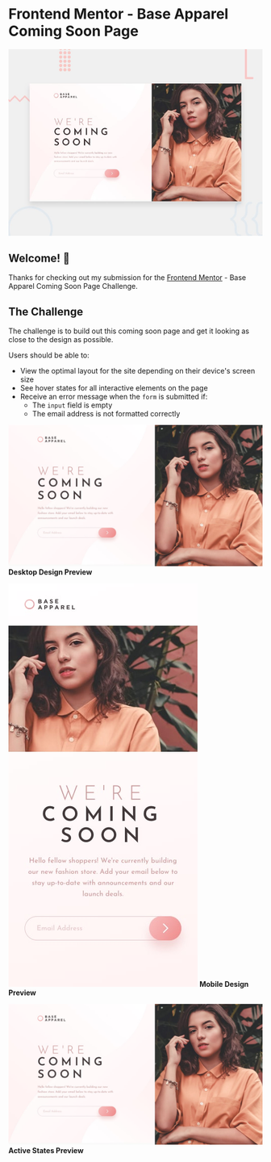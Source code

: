# Frontend Mentor - Base Apparel Coming Soon Page

![Design preview for the Base Apparel coming soon page coding challenge](./design/desktop-preview.jpg)

## Welcome! 👋

Thanks for checking out my submission for the [Frontend Mentor](https://www.frontendmentor.io) - Base Apparel Coming Soon Page Challenge.

## The Challenge

The challenge is to build out this coming soon page and get it looking as close to the design as possible.

Users should be able to:

- View the optimal layout for the site depending on their device's screen size
- See hover states for all interactive elements on the page
- Receive an error message when the `form` is submitted if:
  - The `input` field is empty
  - The email address is not formatted correctly

![Desktop design preview](./design/desktop-design.jpg)
**Desktop Design Preview**

![Mobile design preview](./design/mobile-design.jpg)
**Mobile Design Preview**

![Active States preview](./design/desktop-design.jpg)
**Active States Preview**